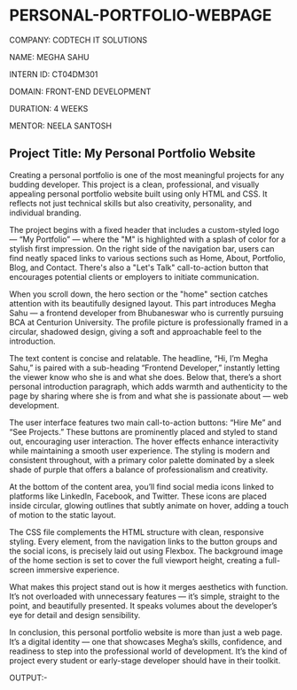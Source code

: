 # PERSONAL-PORTFOLIO-WEBPAGE

COMPANY: CODTECH IT SOLUTIONS

NAME: MEGHA SAHU

INTERN ID: CT04DM301

DOMAIN: FRONT-END DEVELOPMENT

DURATION: 4 WEEKS

MENTOR: NEELA SANTOSH

## Project Title: My Personal Portfolio Website

Creating a personal portfolio is one of the most meaningful projects for any budding developer. This project is a clean, professional, and visually appealing personal portfolio website built using only HTML and CSS. It reflects not just technical skills but also creativity, personality, and individual branding.

The project begins with a fixed header that includes a custom-styled logo — “My Portfolio” — where the "M" is highlighted with a splash of color for a stylish first impression. On the right side of the navigation bar, users can find neatly spaced links to various sections such as Home, About, Portfolio, Blog, and Contact. There's also a "Let's Talk" call-to-action button that encourages potential clients or employers to initiate communication.

When you scroll down, the hero section or the "home" section catches attention with its beautifully designed layout. This part introduces Megha Sahu — a frontend developer from Bhubaneswar who is currently pursuing BCA at Centurion University. The profile picture is professionally framed in a circular, shadowed design, giving a soft and approachable feel to the introduction.

The text content is concise and relatable. The headline, “Hi, I’m Megha Sahu,” is paired with a sub-heading “Frontend Developer,” instantly letting the viewer know who she is and what she does. Below that, there’s a short personal introduction paragraph, which adds warmth and authenticity to the page by sharing where she is from and what she is passionate about — web development.

The user interface features two main call-to-action buttons: “Hire Me” and “See Projects.” These buttons are prominently placed and styled to stand out, encouraging user interaction. The hover effects enhance interactivity while maintaining a smooth user experience. The styling is modern and consistent throughout, with a primary color palette dominated by a sleek shade of purple that offers a balance of professionalism and creativity.

At the bottom of the content area, you’ll find social media icons linked to platforms like LinkedIn, Facebook, and Twitter. These icons are placed inside circular, glowing outlines that subtly animate on hover, adding a touch of motion to the static layout.

The CSS file complements the HTML structure with clean, responsive styling. Every element, from the navigation links to the button groups and the social icons, is precisely laid out using Flexbox. The background image of the home section is set to cover the full viewport height, creating a full-screen immersive experience.

What makes this project stand out is how it merges aesthetics with function. It’s not overloaded with unnecessary features — it’s simple, straight to the point, and beautifully presented. It speaks volumes about the developer’s eye for detail and design sensibility.

In conclusion, this personal portfolio website is more than just a web page. It’s a digital identity — one that showcases Megha’s skills, confidence, and readiness to step into the professional world of development. It’s the kind of project every student or early-stage developer should have in their toolkit.

OUTPUT:-
